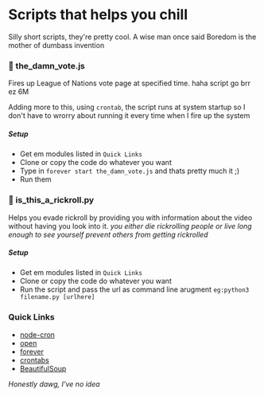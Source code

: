 # Scripts that helps you chill
Silly short scripts, they're pretty cool. A wise man once said Boredom is the mother of dumbass invention
### :small_red_triangle: the_damn_vote.js
Fires up League of Nations vote page at specified time. haha script go brr ez 6M

Adding more to this, using ``crontab``, the script runs at system startup so I don't have to wrorry about running it every time when I fire up the system
##### Setup
- Get em modules listed in ``Quick Links``
- Clone or copy the code do whatever you want
- Type in ``forever start the_damn_vote.js`` and thats pretty much it ;)
- Run them

### :small_red_triangle: is_this_a_rickroll.py
Helps you evade rickroll by providing you with information about the video without having you look into it.
*you either die rickrolling people or live long enough to see yourself prevent others from getting rickrolled*
##### Setup
- Get em modules listed in ``Quick Links``
- Clone or copy the code do whatever you want
- Run the script and pass the url as command line arugment ``eg:python3 filename.py [urlhere]``

### Quick Links
- [node-cron](https://www.npmjs.com/package/node-cron)
- [open](https://www.npmjs.com/package/open)
- [forever](https://www.npmjs.com/package/forever)
- [crontabs](https://kb.iu.edu/d/afiz)
- [BeautifulSoup](https://pypi.org/project/beautifulsoup4/)

*Honestly dawg, I've no idea*
